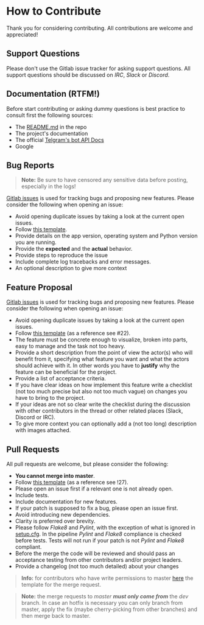 # How to Contribute

Thank you for considering contributing. All contributions are welcome and appreciated!

## Support Questions

Please don't use the Gitlab issue tracker for asking support questions. All support questions should be discussed on _IRC_, _Slack_ or _Discord_.

## Documentation (RTFM!)

Before start contributing or asking dummy questions is best practice to consult first the following sources:

+ The [README.md](https://gitlab.com/meliurwen/feedgram/-/blob/develop/README.md) in the repo
+ The project's documentation
+ The official [Telgram's bot API Docs](https://core.telegram.org/bots/api)
+ Google

## Bug Reports

> **Note:** Be sure to have censored any sensitive data before posting, especially in the logs!

[Gitlab issues](https://gitlab.com/meliurwen/feedgram/-/issues/) is used for tracking bugs and proposing new features. Please consider the following when opening an issue:

- Avoid opening duplicate issues by taking a look at the current open issues.
- Follow [this template](templates/ISSUE-BUG.md).
- Provide details on the app version, operating system and Python version you are running.
- Provide the **expected** and the **actual** behavior.
- Provide steps to reproduce the issue
- Include complete log tracebacks and error messages.
- An optional description to give more context

## Feature Proposal

[Gitlab issues](https://gitlab.com/meliurwen/feedgram/-/issues/) is used for tracking bugs and proposing new features. Please consider the following when opening an issue:

- Avoid opening duplicate issues by taking a look at the current open issues.
- Follow [this template](templates/ISSUE-FEATURE.md) (as a reference see #22).
- The feature must be concrete enough to visualize, broken into parts, easy to manage and the task not too heavy.
- Provide a short description from the point of view the actor(s) who will benefit from it, specifying what feature you want and what the actors should achieve with it. In other words you have to **justify** why the feature can be beneficial for the project.
- Provide a list of acceptance criteria.
- If you have clear ideas on how implement this feature write a checklist (not too much precise but also not too much vague) on changes you have to bring to the project.
- If your ideas are not so clear write the checklist during the discussion with other contributors in the thread or other related places (Slack, Discord or IRC).
- To give more context you can optionally add a (not too long) description with images attached.

## Pull Requests

All pull requests are welcome, but please consider the following:

- **You cannot merge into master**.
- Follow [this template](templates/MERGE-DEV.md) (as a reference see !27).
- Please open an issue first if a relevant one is not already open.
- Include tests.
- Include documentation for new features.
- If your patch is supposed to fix a bug, please open an issue first.
- Avoid introducing new dependencies.
- Clarity is preferred over brevity.
- Please follow _Flake8_ and _Pylint_, with the exception of what is ignored in [setup.cfg](https://gitlab.com/meliurwen/feedgram/-/blob/develop/setup.cfg). In the pipeline _Pylint_ and _Flake8_ compliance is checked before tests. Tests will not run if your patch is not _Pylint_ and _Flake8_ compliant.
- Before the merge the code will be reviewed and should pass an acceptance testing from other contributors and/or project leaders.
- Provide a changelog (not too much detailed) about your changes

> **Info:** for contributors who have write permissions to master [here](templates/MERGE-MASTER.md) the template for the merge request.

> **Note:** the merge requests to _master_ **_must only come from_** the _dev_ branch. In case an hotfix is necessary you can only branch from master, apply the fix (maybe cherry-picking from other branches) and then merge back to master.
